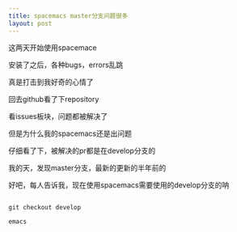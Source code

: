 ```yaml
---
title: spacemacs master分支问题很多
layout: post
---
```


这两天开始使用spacemace

安装了之后，各种bugs，errors乱跳

真是打击到我好奇的心情了

回去github看了下repository

看issues板块，问题都被解决了

但是为什么我的spacemacs还是出问题

仔细看了下，被解决的pr都是在develop分支的

我的天，发现master分支，最新的更新的半年前的

好吧，每人告诉我，现在使用spacemacs需要使用的develop分支的呐


``` shell

git checkout develop

emacs

```
